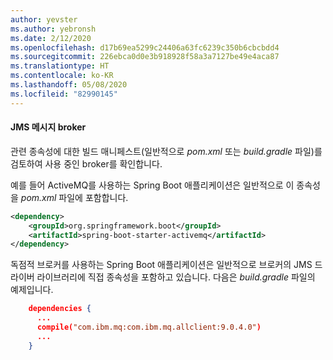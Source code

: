 ```yaml
---
author: yevster
ms.author: yebronsh
ms.date: 2/12/2020
ms.openlocfilehash: d17b69ea5299c24406a63fc6239c350b6cbcbdd4
ms.sourcegitcommit: 226ebca0d0e3b918928f58a3a7127be49e4aca87
ms.translationtype: HT
ms.contentlocale: ko-KR
ms.lasthandoff: 05/08/2020
ms.locfileid: "82990145"
---
```

#### <a name="jms-message-brokers"></a>JMS 메시지 broker

관련 종속성에 대한 빌드 매니페스트(일반적으로 *pom.xml* 또는 *build.gradle* 파일)를 검토하여 사용 중인 broker를 확인합니다.

예를 들어 ActiveMQ를 사용하는 Spring Boot 애플리케이션은 일반적으로 이 종속성을 *pom.xml* 파일에 포함합니다.

```xml
<dependency>
    <groupId>org.springframework.boot</groupId>
    <artifactId>spring-boot-starter-activemq</artifactId>
</dependency>
```

독점적 브로커를 사용하는 Spring Boot 애플리케이션은 일반적으로 브로커의 JMS 드라이버 라이브러리에 직접 종속성을 포함하고 있습니다. 다음은 *build.gradle* 파일의 예제입니다.

```json
    dependencies {
      ...
      compile("com.ibm.mq:com.ibm.mq.allclient:9.0.4.0")
      ...
    }
```
